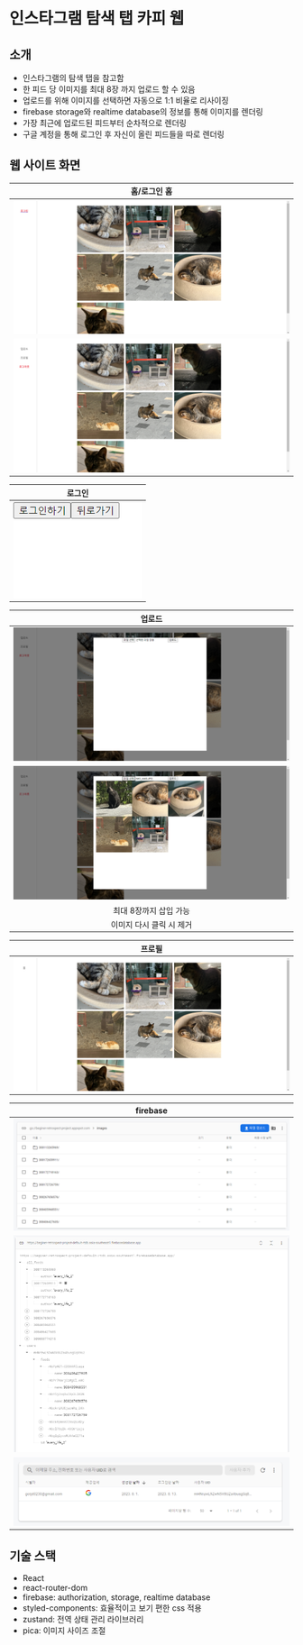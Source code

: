 # 인스타그램 탐색 탭 카피 웹

## 소개

- 인스타그램의 탐색 탭을 참고함
- 한 피드 당 이미지를 최대 8장 까지 업로드 할 수 있음
- 업로드를 위해 이미지를 선택하면 자동으로 1:1 비율로 리사이징
- firebase storage와 realtime database의 정보를 통해 이미지를 렌더링
- 가장 최근에 업로드된 피드부터 순차적으로 렌더링
- 구글 계정을 통해 로그인 후 자신이 올린 피드들을 따로 렌더링

## 웹 사이트 화면

|            홈/로그인 홈         |
| :----------------------------: |
|   <img src="images/Home2.png">  |
| <img src="images/Home.png">|

|              로그인            |
| :---------------------------------: |
|   <img src="images/Login.png">   |


|            업로드          |
| :-------------------------------------: |
|   <img src="images/upload.png">   |
|   <img src="images/upload2.png">   |
| 최대 8장까지 삽입 가능 |
| 이미지 다시 클릭 시 제거 |

|          프로필       |
| :-------------------------------: |
|   <img src="images/Profile.png">   |

|          firebase       |
| :-------------------------------: |
|   <img src="images/storage.png">   |
|   <img src="images/realtime database.png">   |
|   <img src="images/authentication.png">   |

## 기술 스택

- React
- react-router-dom
- firebase: authorization, storage, realtime database
- styled-components: 효율적이고 보기 편한 css 적용
- zustand: 전역 상태 관리 라이브러리
- pica: 이미지 사이즈 조절
  